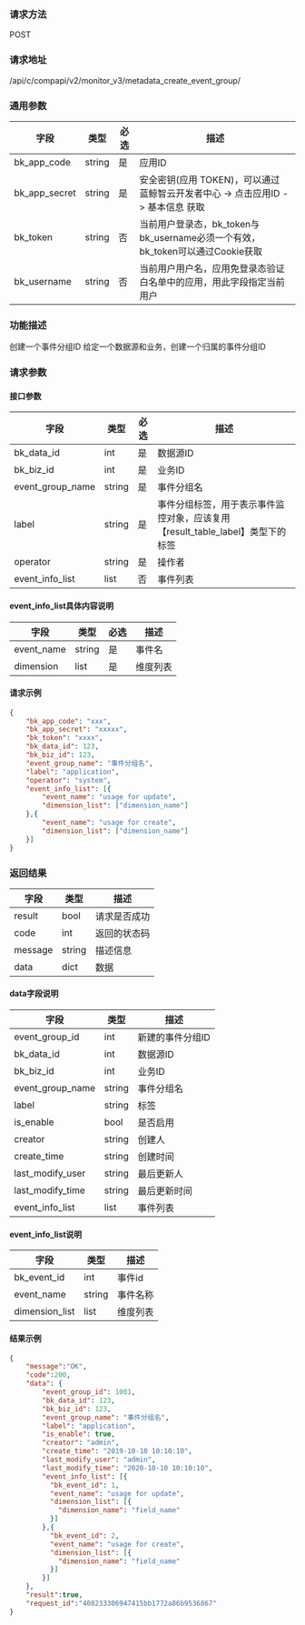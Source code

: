 
### 请求方法

POST


### 请求地址

/api/c/compapi/v2/monitor_v3/metadata_create_event_group/


### 通用参数

| 字段 | 类型 | 必选 |  描述 |
|-----------|------------|--------|------------|
| bk_app_code  |  string    | 是 | 应用ID     |
| bk_app_secret|  string    | 是 | 安全密钥(应用 TOKEN)，可以通过 蓝鲸智云开发者中心 -> 点击应用ID -> 基本信息 获取 |
| bk_token     |  string    | 否 | 当前用户登录态，bk_token与bk_username必须一个有效，bk_token可以通过Cookie获取 |
| bk_username  |  string    | 否 | 当前用户用户名，应用免登录态验证白名单中的应用，用此字段指定当前用户 |


### 功能描述

创建一个事件分组ID
给定一个数据源和业务，创建一个归属的事件分组ID

### 请求参数



#### 接口参数

| 字段           | 类型   | 必选 | 描述        |
| -------------- | ------ | ---- | ----------- |
| bk_data_id  | int | 是   | 数据源ID |
| bk_biz_id | int | 是 | 业务ID |
| event_group_name | string | 是 | 事件分组名 |
| label | string | 是 | 事件分组标签，用于表示事件监控对象，应该复用【result_table_label】类型下的标签 |
| operator | string | 是 | 操作者 |
| event_info_list | list | 否 | 事件列表 |

#### event_info_list具体内容说明

| 字段                | 类型   | 必选   | 描述     |
| ------------------- | ------ | -------- | -------- |
| event_name | string | 是 | 事件名 |
| dimension | list | 是 | 维度列表 |

#### 请求示例

```json
{
    "bk_app_code": "xxx",
    "bk_app_secret": "xxxxx",
    "bk_token": "xxxx",
    "bk_data_id": 123,
    "bk_biz_id": 123,
    "event_group_name": "事件分组名",
    "label": "application",
    "operator": "system",
    "event_info_list": [{
        "event_name": "usage for update",
        "dimension_list": ["dimension_name"]
    },{
        "event_name": "usage for create",
        "dimension_list": ["dimension_name"]
    }]
}
```

### 返回结果

| 字段    | 类型   | 描述         |
| ------- | ------ | ------------ |
| result  | bool   | 请求是否成功 |
| code    | int    | 返回的状态码 |
| message | string | 描述信息     |
| data    | dict   | 数据         |

#### data字段说明

| 字段                | 类型   | 描述     |
| ------------------- | ------ | -------- |
| event_group_id | int | 新建的事件分组ID  |
| bk_data_id | int | 数据源ID |
| bk_biz_id | int | 业务ID |
| event_group_name | string | 事件分组名 |
| label | string | 标签 |
| is_enable | bool | 是否启用 |
| creator | string | 创建人 |
| create_time | string | 创建时间 |
| last_modify_user | string | 最后更新人 |
| last_modify_time | string | 最后更新时间 |
| event_info_list | list | 事件列表 |

#### event_info_list说明

| 字段           | 类型   | 描述     |
| -------------- | ------ | -------- |
| bk_event_id    | int    | 事件id   |
| event_name     | string | 事件名称 |
| dimension_list | list   | 维度列表 |

#### 结果示例

```json
{
    "message":"OK",
    "code":200,
    "data": {
    	"event_group_id": 1001,
    	"bk_data_id": 123,
    	"bk_biz_id": 123,
    	"event_group_name": "事件分组名",
    	"label": "application",
    	"is_enable": true,
    	"creator": "admin",
    	"create_time": "2019-10-10 10:10:10",
    	"last_modify_user": "admin",
    	"last_modify_time": "2020-10-10 10:10:10",
    	"event_info_list": [{
          "bk_event_id": 1,
          "event_name": "usage for update",
          "dimension_list": [{
            "dimension_name": "field_name"
          }]
        },{
          "bk_event_id": 2,
          "event_name": "usage for create",
          "dimension_list": [{
            "dimension_name": "field_name"
          }]
        }]
    },
    "result":true,
    "request_id":"408233306947415bb1772a86b9536867"
}
```